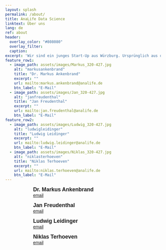 ```yaml
---
layout: splash
permalink: /about/
title: AnaLife Data Science
linktext: Über uns
lang: de
ref: about
header:
  overlay_color: "#808080"
  overlay_filter: 
  caption: 
excerpt: 'Wir sind ein junges Start-Up aus Würzburg. Ursprünglich aus dem Bereich der Lebenswissenschaften kommend, haben wir langjährige Erfahrung im Umgang mit komplexen Daten.'
feature_row1:
  - image_path: assets/images/Markus_320-427.jpg
    alt: "markusankenbrand"
    title: "Dr. Markus Ankenbrand"
    excerpt: ""
    url: mailto:markus.ankenbrand@analife.de
    btn_label: "E-Mail"
  - image_path: assets/images/Jan_320-427.jpg
    alt: "janfreudenthal"
    title: "Jan Freudenthal"
    excerpt: ""
    url: mailto:jan.freudenthal@analife.de
    btn_label: "E-Mail"
feature_row2:
  - image_path: assets/images/Ludwig_320-427.jpg
    alt: "ludwigleidinger"
    title: "Ludwig Leidinger"
    excerpt: ""
    url: mailto:ludwig.leidinger@analife.de
    btn_label: "E-Mail"
  - image_path: assets/images/Niklas_320-427.jpg
    alt: "niklasterhoeven"
    title: "Niklas Terhoeven"
    excerpt: ""
    url: mailto:niklas.terhoeven@analife.de
    btn_label: "E-Mail"
---
```


<!--
{% include feature_row id="feature_row1" %}
{% include feature_row id="feature_row2" %}
-->


<div style="margin: auto; width: 80%">
<figure style="width: 220px" class="align-left">
  <img src="{{ site.url }}{{ site.baseurl }}/assets/images/Markus_320-427.jpg" alt="">
  <figcaption style="font-family: 'Fira Sans',sans-serif"><b style="font-size: 1.25em">Dr. Markus Ankenbrand</b><br /><a href="mailto:markus.ankenbrand@analife.de" style="font-size: 1em">email</a></figcaption>
</figure>
<figure style="width: 220px" class="align-left">
  <img src="{{ site.url }}{{ site.baseurl }}/assets/images/Jan_320-427.jpg" alt="">
  <figcaption style="font-family: 'Fira Sans',sans-serif"><b style="font-size: 1.25em">Jan Freudenthal</b><br /><a href="mailto:jan.freudenthal@analife.de" style="font-size: 1em">email</a></figcaption>
</figure>
<figure style="width: 220px" class="align-left">
  <img src="{{ site.url }}{{ site.baseurl }}/assets/images/Ludwig_320-427.jpg" alt="">
  <figcaption style="font-family: 'Fira Sans',sans-serif"><b style="font-size: 1.25em">Ludwig Leidinger</b><br /><a href="mailto:ludwig.leidinger@analife.de" style="font-size: 1em">email</a></figcaption>
</figure>
<figure style="width: 220px" class="align-left">
  <img src="{{ site.url }}{{ site.baseurl }}/assets/images/Niklas_320-427.jpg" alt="">
  <figcaption style="font-family: 'Fira Sans',sans-serif"><b style="font-size: 1.25em">Niklas Terhoeven</b><br /><a href="mailto:niklas.terhoeven@analife.de" style="font-size: 1em">email</a></figcaption>
</figure>
</div>
